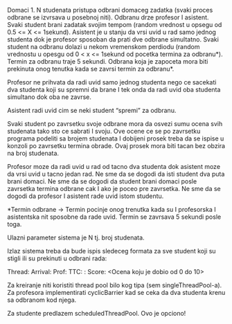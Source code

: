 Domaci 1.
N studenata pristupa odbrani domaceg zadatka (svaki proces odbrane se izvrsava u posebnoj niti). Odbranu drze profesor I asistent.  Svaki student brani zadatak svojim tempom (random vrednost u opsegu od 0.5 <=  X <= 1sekund).  Asistent je u stanju da vrsi uvid u rad samo jednog studenta dok je profesor sposoban da prati dve odbrane simultatno. Svaki student na odbranu dolazi u nekom vremenskom perdiodu (random vrednostu u opesgu od  0 < x <= 1sekund od pocetka termina za odbranu*). Termin za odbranu traje 5 sekundi. Odbrana koja je zapoceta mora biti prekinuta onog tenutka kada se zavrsi termin za odbranu*. 
 
Profesor ne prihvata da radi uvid samo jednog studenta nego ce sacekati dva studenta koji su spremni da brane I tek onda da radi uvid oba studenta simultano dok oba ne zavrse. 
 
Asistent radi uvid cim se neki student “spremi” za odbranu. 
 
Svaki student po zavrsetku svoje odbrane mora da osvezi sumu ocena svih studenata tako sto ce sabrati I svoju. Ove ocene ce se po zavrsetku programa podeliti sa brojem studenata I dobijeni prosek treba da se ispise u konzoli po zavrsetku termina obrade. Ovaj prosek mora biti tacan bez obzira na broj studenata. 
 
Profesor moze da radi uvid u rad od tacno dva studenta dok asistent moze da vrsi uvid u tacno jedan rad.  Ne sme da se dogodi da isti student dva puta brani domaci. Ne sme da se dogodi da student brani domaci posle zavrsetka termina odbrane cak I ako je poceo pre zavrsetka. Ne sme da se dogodi da profesor I asistent rade uvid istom studentu. 
 
*Termin odbrane -> Termin pocinje onog trenutka kada su I profesorska I asistentska nit sposobne da rade uvid. Termin se zavrsava 5 sekundi posle toga. 
 
Ulazni parameter sistema je N tj. broj studenata.  
 
Izlaz sistema treba da bude ispis sledeceg formata za sve student koji su stigli ili su prekinuti u odbrani rada: 
 
Thread: <Ime treda studenta> Arrival: <Vreme prispeca stundenta od pocetka odbrane> Prof: <Ime treda asistenta ili profesora> TTC: <Vreme koje je bilo potrebno da se pregleda domaci>:<vreme pocetka odbrane> Score: <Ocena koju je dobio od 0 do 10> 
 
Za kreiranje niti koristiti thread pool bilo kog tipa (sem singleThreadPool-a). Za profesora implementirati cyclicBarrier kad se ceka da dva studenta krenu sa odbranom kod njega. 
 
Za studente predlazem scheduledThreadPool. Ovo je opciono! 
